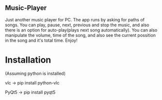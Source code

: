 ## Music-Player

Just another music player for PC. The app runs by asking for paths of songs. You can play, pause, next, previous and stop the music, and also there is an option for 
auto-play(plays next song automatically). You can also manipulate the volume, time of the song, and also see the current possition in the song and it's total time. Enjoy!

# Installation
(Assuming python is installed)

vlc -> pip install python-vlc

PyQt5 -> pip install pyqt5
